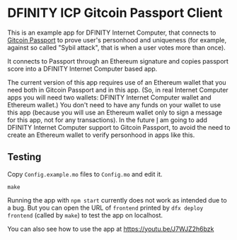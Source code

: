 # DFINITY ICP Gitcoin Passport Client

This is an example app for DFINITY Internet Computer, that connects to [Gitcoin Passport](https://passport.gitcoin.co/) to prove user's personhood and uniqueness (for example, against so called "Sybil attack", that is when a user votes more than once).

It connects to Passport through an Ethereum signature and copies passport score into a DFINITY Internet Computer based app.

The current version of this app requires use of an Ethereum wallet that you need both in Gitcoin Passport and in this app. (So, in real Internet Computer apps you will need two wallets: DFINITY Internet Computer wallet and Ethereum wallet.) You don't need to have any funds on your wallet to use this app (because you will use an Ethereum wallet only to sign a message for this app, not for any transactions). In the future [I](https://portonvictor.org) am going to add DFINITY Internet Computer support to Gitcoin Passport, to avoid the need to create an Ethereum wallet to verify personhood in apps like this.

## Testing

Copy `Config.example.mo` files to `Config.mo` and edit it.

```
make
```

Running the app with `npm start` currently does not work as intended due to a bug.
But you can open the URL of `frontend` printed by `dfx deploy frontend` (called by `make`) to test the app on localhost.

You can also see how to use the app at https://youtu.be/J7WJZ2h6bzk